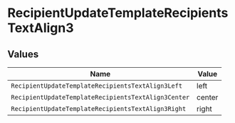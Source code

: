 # RecipientUpdateTemplateRecipientsTextAlign3


## Values

| Name                                                | Value                                               |
| --------------------------------------------------- | --------------------------------------------------- |
| `RecipientUpdateTemplateRecipientsTextAlign3Left`   | left                                                |
| `RecipientUpdateTemplateRecipientsTextAlign3Center` | center                                              |
| `RecipientUpdateTemplateRecipientsTextAlign3Right`  | right                                               |